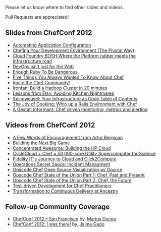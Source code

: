 Please let us know where to find other slides and videos.

Pull Requests are appreciated!

## Slides from ChefConf 2012

* [Automating Application Configuration](http://blog.geeksgonemad.com/2012/05/automating-application-configuration.html)
* [Chefing Your Development Environment (The Pivotal Way)](http://dl.dropbox.com/u/14813764/presentations/pivotal_workstation_chefconf/slides.html)
* [Cloud Foundry BOSH Where the Platform rubber meets the Infrastructure road](http://www.slideshare.net/chanezon/cloud-foundry-bosh-where-the-platform-rubber-meets-the-infrastructure-road-chefconf)
* [DevOps isn't just for the Web](https://speakerdeck.com/u/juanje/p/devops-isnt-just-for-the-web)
* [Enough Ruby To Be Dangerous](http://ampledata.org/enough_ruby_to_be_dangerous.html)
* [Five Things You Always Wanted To Know About Chef](https://speakerdeck.com/u/nathenharvey/p/5-things-you-always-wanted-to-know-about-chef)
* [Ignite the Chef Community!](https://speakerdeck.com/u/nathenharvey/p/ignite-chef-community)
* [Ironfan: Build a Hadoop Cluster in 20 minutes](http://www.slideshare.net/temujin9/chefconf-2012)
* [Lessons from Etsy: Avoiding Kitchen Nightmares](http://www.slideshare.net/mcdonnps/lessons-from-etsy-avoiding-kitchen-nightmares-chefconf-2012)
* [Spiceweasel:  Your Infrastructure as Code Table of Contents](http://www.slideshare.net/mattray/chefconf-2012-spiceweasel)
* [The Joy of Cooking:  Whip up a Rails Environment with Chef](https://speakerdeck.com/u/nathenharvey/p/whip-up-a-rails-environment-with-chef-chefconf)
* [A Gestalt Informant: Chef driven monitoring, metrics and alerting](http://gestalt-informant.heroku.com/)

## Videos from ChefConf 2012

* [A Few Words of Encouragement from Artur Bergman](http://www.youtube.com/watch?v=qRnTejOMbZU)
* [Building the Next Big Game](http://www.youtube.com/watch?v=VzihagU1fmw&feature=plcp)
* [Concentrated Awesome: Building the HP Cloud](http://www.youtube.com/watch?v=O8kfqWonJlY&feature=plcp)
* [CycleCloud + Chef = 50,000-core Utility Supercomputer for Science](http://www.youtube.com/watch?v=cEaQB6e7G0Q)
* [Fidelity IT's Journey to Cloud and Click2Compute](http://www.youtube.com/watch?v=NXhV8sFdPV0)
* [Operations Secret Sauce: Incident Managment](http://www.youtube.com/watch?v=4d38Ena1Abo)
* [Opscode Chef Open Source Visualization w/ Gource](http://www.youtube.com/watch?v=ZIlWCE4FCqw)
* [Opscode Chef State of the Union Part 1: Chef, Past and Present](http://www.youtube.com/watch?v=bAWjqE5FCxI)
* [Opscode Chef State of the Union Part 2: Chef, the Future](http://www.youtube.com/watch?v=Lv89JG81-9M)
* [Test-driven Development for Chef Practitioners](http://www.youtube.com/watch?v=o2e0aZUAVGw)
* [Transformation to Continuous Delivery at Ancestry](http://www.youtube.com/watch?v=J6g10f83yVE)

## Follow-up Community Coverage

* [ChefConf 2012 – San Francisco](http://www.ducea.com/2012/05/18/chefconf-2012-san-francisco/) by, [Marius Ducea](http://twitter.com/mariusducea)
* [ChefConf 2012: I was there!](http://www.jaimegago.com/chefconf-2012-i-was-there/) by, [Jaime Gago](https://twitter.com/#!/JaimeGagoTech)
